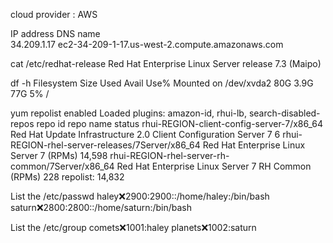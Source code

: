 cloud provider : AWS

IP address                 DNS name   
34.209.1.17                ec2-34-209-1-17.us-west-2.compute.amazonaws.com


cat /etc/redhat-release
Red Hat Enterprise Linux Server release 7.3 (Maipo)

df -h
Filesystem      Size  Used Avail Use% Mounted on
/dev/xvda2       80G  3.9G   77G   5% /

yum repolist enabled
Loaded plugins: amazon-id, rhui-lb, search-disabled-repos
repo id                                           repo name                                                         status
rhui-REGION-client-config-server-7/x86_64         Red Hat Update Infrastructure 2.0 Client Configuration Server 7        6
rhui-REGION-rhel-server-releases/7Server/x86_64   Red Hat Enterprise Linux Server 7 (RPMs)                          14,598
rhui-REGION-rhel-server-rh-common/7Server/x86_64  Red Hat Enterprise Linux Server 7 RH Common (RPMs)                   228
repolist: 14,832

List the /etc/passwd 
haley:x:2900:2900::/home/haley:/bin/bash
saturn:x:2800:2800::/home/saturn:/bin/bash

List the /etc/group
comets:x:1001:haley
planets:x:1002:saturn
